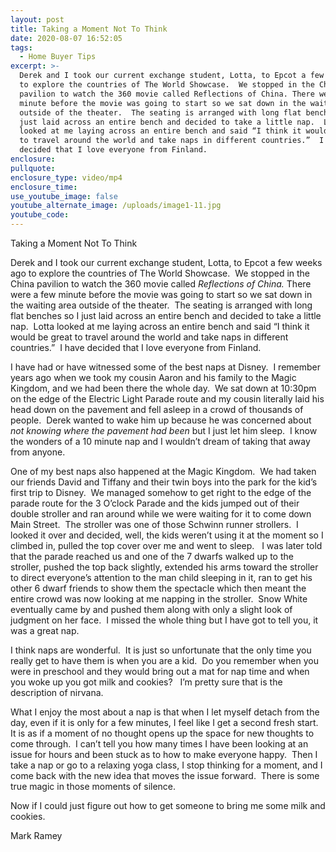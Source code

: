 ```yaml
---
layout: post
title: Taking a Moment Not To Think
date: 2020-08-07 16:52:05
tags:
  - Home Buyer Tips
excerpt: >-
  Derek and I took our current exchange student, Lotta, to Epcot a few weeks ago
  to explore the countries of The World Showcase.  We stopped in the China
  pavilion to watch the 360 movie called Reflections of China. There were a few
  minute before the movie was going to start so we sat down in the waiting area
  outside of the theater.  The seating is arranged with long flat benches so I
  just laid across an entire bench and decided to take a little nap.  Lotta
  looked at me laying across an entire bench and said “I think it would be great
  to travel around the world and take naps in different countries.”  I have
  decided that I love everyone from Finland.
enclosure:
pullquote:
enclosure_type: video/mp4
enclosure_time:
use_youtube_image: false
youtube_alternate_image: /uploads/image1-11.jpg
youtube_code:
---
```


Taking a Moment Not To Think

Derek and I took our current exchange student, Lotta, to Epcot a few weeks ago to explore the countries of The World Showcase.&nbsp; We stopped in the China pavilion to watch the 360 movie called *Reflections of China.* There were a few minute before the movie was going to start so we sat down in the waiting area outside of the theater.&nbsp; The seating is arranged with long flat benches so I just laid across an entire bench and decided to take a little nap.&nbsp; Lotta looked at me laying across an entire bench and said “I think it would be great to travel around the world and take naps in different countries.”&nbsp; I have decided that I love everyone from Finland.

I have had or have witnessed some of the best naps at Disney.&nbsp; I remember years ago when we took my cousin Aaron and his family to the Magic Kingdom, and we had been there the whole day.&nbsp; We sat down at 10:30pm on the edge of the Electric Light Parade route and my cousin literally laid his head down on the pavement and fell asleep in a crowd of thousands of people.&nbsp; Derek wanted to wake him up because he was concerned about *not knowing* *where the pavement had been* but I just let him sleep.&nbsp; I know the wonders of a 10 minute nap and I wouldn’t dream of taking that away from anyone.&nbsp;&nbsp;

One of my best naps also happened at the Magic Kingdom.&nbsp; We had taken our friends David and Tiffany and their twin boys into the park for the kid’s first trip to Disney.&nbsp; We managed somehow to get right to the edge of the parade route for the 3 O’clock Parade and the kids jumped out of their double stroller and ran around while we were waiting for it to come down Main Street.&nbsp; The stroller was one of those Schwinn runner strollers.&nbsp; I looked it over and decided, well, the kids weren’t using it at the moment so I climbed in, pulled the top cover over me and went to sleep. &nbsp; I was later told that the parade reached us and one of the 7 dwarfs walked up to the stroller, pushed the top back slightly, extended his arms toward the stroller to direct everyone’s attention to the man child sleeping in it, ran to get his other 6 dwarf friends to show them the spectacle which then meant the entire crowd was now looking at me napping in the stroller.&nbsp; Snow White eventually came by and pushed them along with only a slight look of judgment on her face.&nbsp; I missed the whole thing but I have got to tell you, it was a great nap. &nbsp;&nbsp;

I think naps are wonderful.&nbsp; It is just so unfortunate that the only time you really get to have them is when you are a kid.&nbsp; Do you remember when you were in preschool and they would bring out a mat for nap time and when you woke up you got milk and cookies? &nbsp; I’m pretty sure that is the description of nirvana.

What I enjoy the most about a nap is that when I let myself detach from the day, even if it is only for a few minutes, I feel like I get a second fresh start.&nbsp; It is as if a moment of no thought opens up the space for new thoughts to come through.&nbsp; I can’t tell you how many times I have been looking at an issue for hours and been stuck as to how to make everyone happy.&nbsp; Then I take a nap or go to a relaxing yoga class, I stop thinking for a moment, and I come back with the new idea that moves the issue forward.&nbsp; There is some true magic in those moments of silence.

Now if I could just figure out how to get someone to bring me some milk and cookies.&nbsp;

Mark Ramey